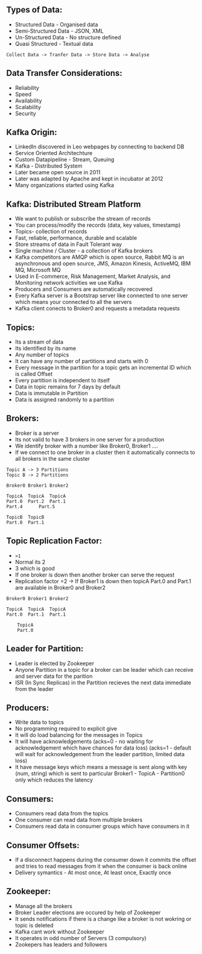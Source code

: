 ## Types of Data:
 
- Structured Data - Organised data
- Semi-Structured Data - JSON, XML
- Un-Structured Data - No structure defined
- Quasi Structured - Textual data 

`Collect Data -> Tranfer Data -> Store Data -> Analyse`

## Data Transfer Considerations:

- Reliability
- Speed
- Availability
- Scalability
- Security 

## Kafka Origin:

- LinkedIn discovered in Leo webpages by connecting to backend DB
- Service Oriented Architechture
- Custom Datapipeline - Stream, Queuing
- Kafka - Distributed System
- Later became open source in 2011
- Later was adapted by Apache and kept in incubator at 2012
- Many organizations started using Kafka


## Kafka: Distributed Stream Platform

- We want to publish or subscribe the stream of records
- You can process/modify the records (data, key values, timestamp)
- Topics- collection of records
- Fast, reliable, performance, durable and scalable
- Store streams of data in Fault Tolerant way
- Single machine / Cluster - a collection of Kafka brokers
- Kafka competitors are AMQP which is open source, Rabbit MQ is an asynchronous and open source, JMS, Amazon Kinesis, ActiveMQ, IBM MQ, Microsoft MQ
- Used in E-commerce, Risk Management, Market Analysis, and Monitoring network activities we use Kafka
- Producers and Consumers are automatically recovered
- Every Kafka server is a Bootstrap server like connected to one server which means your connected to all the servers
- Kafka client conects to Broker0 and requests a metadata requests


## Topics: 

- Its a stream of data
- Its identified by its name
- Any number of topics
- It can have any number of partitions and starts with 0
- Every message in the partition for a topic gets an incremental ID which is called Offset
- Every partition is independent to itself
- Data in topic remains for 7 days by default
- Data is immutable in Partition
- Data is assigned randomly to a partition


## Brokers:

- Broker is a server
- Its not valid to have 3 brokers in one server for a production
- We identify broker with a number like Broker0, Broker1 ....
- If we connect to one broker in a cluster then it automatically connects to all brokers in the same cluster

```
Topic A -> 3 Partitions
Topic B -> 2 Partitions

Broker0 Broker1 Broker2 

TopicA	TopicA	TopicA
Part.0	Part.2	Part.1
Part.4		Part.5

TopicB	TopicB
Part.0	Part.1
```

## Topic Replication Factor:

- `>1`
- Normal its 2
- 3 which is good
- If one broker is down then another broker can serve the request
- Replication factor =2 -> If Broker1 is down then topicA Part.0 and Part.1 are available in Broker0 and Broker2

```
Broker0 Broker1 Broker2 

TopicA	TopicA	TopicA
Part.0	Part.1	Part.1
	
	TopicA
	Part.0	
```


## Leader for Partition:

- Leader is elected by Zookeeper
- Anyone Partition in a topic for a broker can be leader which can receive and server data for the parition
- ISR (In Sync Replicas) in the Partition recieves the next data immediate from the leader 


## Producers:

- Write data to topics
- No programming required to explicit give
- It will do load balancing for the messages in Topics
- It will have acknowledgements (acks=0 - no waiting for acknowledgement which have chances for data loss) (acks=1 - default will wait for acknowledgement from the leader partition, limited data loss)
- It have message keys which means a message is sent along with key (num, string) which is sent to particular Broker1 - TopicA - Partition0 only which reduces the latency


## Consumers:

- Consumers read data from the topics
- One consumer can read data from multiple brokers
- Consumers read data in consumer groups which have consumers in it 


## Consumer Offsets:

- If a disconnect happens during the consumer down it commits the offset and tries to read messages from it when the consumer is back online
- Delivery symantics - At most once, At least once, Exactly once


## Zookeeper:

- Manage all the brokers
- Broker Leader elections are occured by help of Zookeeper
- It sends notifications if there is a change like a broker is not wokring or topic is deleted
- Kafka cant work without Zookeeper
- It operates in odd number of Servers (3 compulsory)
- Zookepers has leaders and followers





